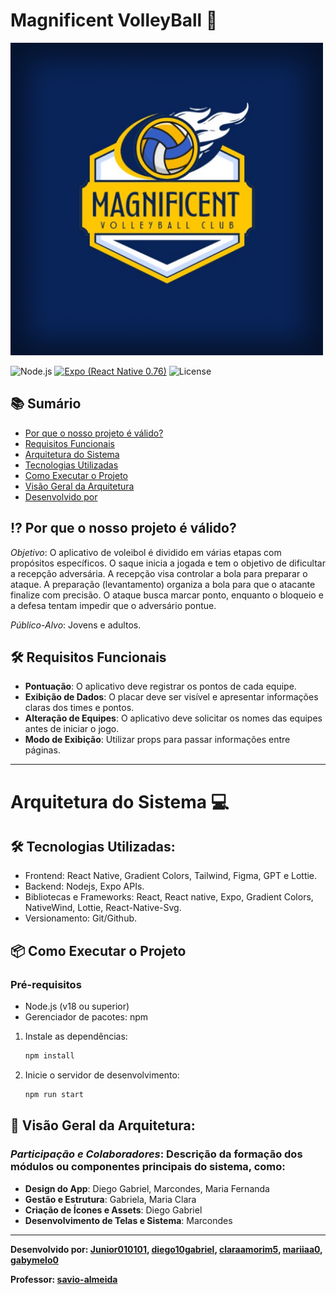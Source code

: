 # Magnificent VolleyBall 🏐
<img width="500" src="https://github.com/Junior010101/Magnificent-VolleyBall/blob/main/src/assets/images/adaptive-icon.png?raw=true" alt="logo"/>

![Node.js](https://img.shields.io/badge/Node.js-v18-green)
[![Expo (React Native 0.76)](https://img.shields.io/badge/Expo%20-React%20Native%200.76-blue?style=flat)](https://docs.expo.dev/versions/v52.0.0/)
![License](https://img.shields.io/badge/License-MIT-yellowgreen)

## 📚 Sumário

- [Por que o nosso projeto é válido?](#-por-que-o-nosso-projeto-é-válido)
- [Requisitos Funcionais](#-requisitos-funcionais)
- [Arquitetura do Sistema](#arquitetura-do-sistema-)
- [Tecnologias Utilizadas](#-tecnologias-utilizadas)
- [Como Executar o Projeto](#-como-executar-o-projeto)
- [Visão Geral da Arquitetura](#-visão-geral-da-arquitetura)
- [Desenvolvido por](#-desenvolvido-por)

## ⁉ Por que o nosso projeto é válido?

*Objetivo*: O aplicativo de voleibol é dividido em várias etapas com propósitos específicos. O saque inicia a jogada e tem o objetivo de dificultar a recepção adversária. A recepção visa controlar a bola para preparar o ataque. A preparação (levantamento) organiza a bola para que o atacante finalize com precisão. O ataque busca marcar ponto, enquanto o bloqueio e a defesa tentam impedir que o adversário pontue.

*Público-Alvo*: Jovens e adultos.
        
## 🛠️ Requisitos Funcionais

- **Pontuação**: O aplicativo deve registrar os pontos de cada equipe.
- **Exibição de Dados**: O placar deve ser visível e apresentar informações claras dos times e pontos.
- **Alteração de Equipes**: O aplicativo deve solicitar os nomes das equipes antes de iniciar o jogo.
- **Modo de Exibição**: Utilizar props para passar informações entre páginas.

---
# Arquitetura do Sistema 💻

## 🛠️ Tecnologias Utilizadas:
- Frontend: React Native, Gradient Colors, Tailwind, Figma, GPT e Lottie.
- Backend: Nodejs, Expo APIs.
- Bibliotecas e Frameworks: React, React native, Expo, Gradient Colors, NativeWind, Lottie, React-Native-Svg.
- Versionamento: Git/Github.

## 📦 Como Executar o Projeto

### Pré-requisitos
- Node.js (v18 ou superior)
- Gerenciador de pacotes: npm

1. Instale as dependências:
   ```bash
   npm install
   ```
2. Inicie o servidor de desenvolvimento:
   ```bash
   npm run start
   ```
## 👥 Visão Geral da Arquitetura:
### *Participação e Colaboradores*: Descrição da formação dos módulos ou componentes principais do sistema, como:

- **Design do App**: Diego Gabriel, Marcondes, Maria Fernanda
- **Gestão e Estrutura**: Gabriela, Maria Clara
- **Criação de Ícones e Assets**: Diego Gabriel
- **Desenvolvimento de Telas e Sistema**: Marcondes

---
**Desenvolvido por:
[Junior010101](https://github.com/Junior010101),
[diego10gabriel](https://github.com/diego10gabriel),
[claraamorim5](https://github.com/claraamorim5), 
[mariiaa0](https://github.com/mariiaa0),
[gabymelo0](https://github.com/gabymelo0)**

**Professor: [savio-almeida](https://github.com/savio-almeida)**
